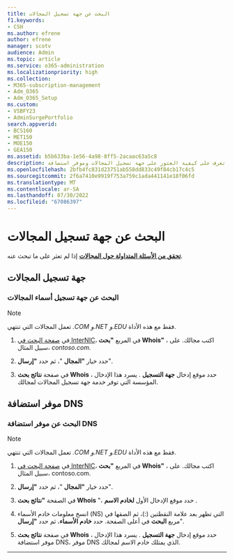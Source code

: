 ```yaml
---
title: البحث عن جهة تسجيل المجالات
f1.keywords:
- CSH
ms.author: efrene
author: efrene
manager: scotv
audience: Admin
ms.topic: article
ms.service: o365-administration
ms.localizationpriority: high
ms.collection:
- M365-subscription-management
- Adm_O365
- Adm_O365_Setup
ms.custom:
- VSBFY23
- AdminSurgePortfolio
search.appverid:
- BCS160
- MET150
- MOE150
- GEA150
ms.assetid: b5b633ba-1e56-4a98-8ff5-2acaac63a5c8
description: تعرف على كيفية العثور على جهة تسجيل المجالات وموفر استضافة DNS باستخدام بحث InterNIC.
ms.openlocfilehash: 2bfb4fc831d23751ab558dd833c49f84cb17c4c5
ms.sourcegitcommit: 2f6a7410e9919f753a759c1ada441141e18f06fd
ms.translationtype: MT
ms.contentlocale: ar-SA
ms.lasthandoff: 07/30/2022
ms.locfileid: "67086397"
---
```

# <a name="find-your-domain-registrar"></a>البحث عن جهة تسجيل المجالات

 **[تحقق من الأسئلة المتداولة حول المجالات](../setup/domains-faq.yml)** إذا لم تعثر على ما تبحث عنه.

## <a name="domain-registrar"></a>جهة تسجيل المجالات

### <a name="find-your-domain-name-registrar"></a>البحث عن جهة تسجيل أسماء المجالات

> [!NOTE]
> تعمل المجالات التي تنتهي *.COM* *و.NET* *و.EDU* فقط مع هذه الأداة.

1. في [صفحة البحث في InterNIC](https://go.microsoft.com/fwlink/p/?LinkId=402770)، في المربع **"بحث Whois"** ، اكتب مجالك. على سبيل المثال،  *contoso.com.*

2. حدد خيار **"المجال** "، ثم حدد **"إرسال**".

3. في صفحة **نتائج بحث Whois** ، حدد موقع إدخال **جهة التسجيل** . يسرد هذا الإدخال المؤسسة التي توفر خدمة جهة تسجيل المجالات لمجالك.

## <a name="dns-hosting-provider"></a>موفر استضافة DNS

### <a name="find-your-dns-hosting-provider"></a>البحث عن موفر استضافة DNS

> [!NOTE]
> تعمل المجالات التي تنتهي *.COM* *و.NET* *و.EDU* فقط مع هذه الأداة.

1. في [صفحة البحث في InterNIC](https://go.microsoft.com/fwlink/p/?LinkId=402770)، في المربع **"بحث Whois"** ، اكتب مجالك. على سبيل المثال، contoso.com.

2. حدد خيار **"المجال** "، ثم حدد **"إرسال**".

3. في الصفحة **"نتائج بحث Whois** "، حدد موقع الإدخال الأول **لخادم الاسم** .

4. انسخ معلومات خادم الأسماء (NS) التي تظهر بعد علامة النقطتين (:)، ثم الصقها في مربع **البحث** في أعلى الصفحة. حدد **خادم الأسماء**، ثم حدد **"إرسال**".

5. في صفحة **نتائج بحث Whois** ، حدد موقع إدخال **جهة التسجيل** . يسرد هذا الإدخال موفر استضافة DNS، موفر DNS الذي يمتلك خادم الاسم لمجالك.

---

